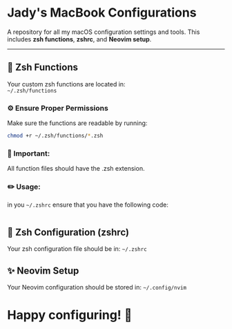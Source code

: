# Jady's MacBook Configurations  
A repository for all my macOS configuration settings and tools. This includes **zsh functions**, **zshrc**, and **Neovim setup**.

---

## 📁 **Zsh Functions**  
Your custom zsh functions are located in:  
`~/.zsh/functions`

### ⚙️ Ensure Proper Permissions  
Make sure the functions are readable by running:  
```bash
chmod +r ~/.zsh/functions/*.zsh
```
### 📌 Important:
All function files should have the .zsh extension.

### ✏️ Usage:
in you `~/.zshrc` ensure that you have the following code:
```bash

```


## 🔧 Zsh Configuration (zshrc)
Your zsh configuration file should be in:
`~/.zshrc`


## ✨ Neovim Setup
Your Neovim configuration should be stored in:
`~/.config/nvim`

# Happy configuring! 🚀
